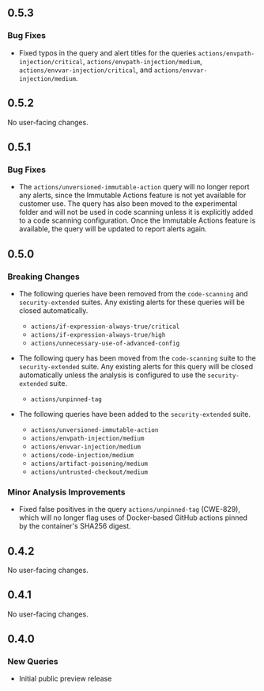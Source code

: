 ## 0.5.3

### Bug Fixes

* Fixed typos in the query and alert titles for the queries
  `actions/envpath-injection/critical`, `actions/envpath-injection/medium`,
  `actions/envvar-injection/critical`, and `actions/envvar-injection/medium`.

## 0.5.2

No user-facing changes.

## 0.5.1

### Bug Fixes

* The `actions/unversioned-immutable-action` query will no longer report any alerts, since the
  Immutable Actions feature is not yet available for customer use. The query has also been moved
  to the experimental folder and will not be used in code scanning unless it is explicitly added
  to a code scanning configuration. Once the Immutable Actions feature is available, the query will
  be updated to report alerts again.

## 0.5.0

### Breaking Changes

* The following queries have been removed from the `code-scanning` and `security-extended` suites.
  Any existing alerts for these queries will be closed automatically.
  * `actions/if-expression-always-true/critical`
  * `actions/if-expression-always-true/high`
  * `actions/unnecessary-use-of-advanced-config`
  
* The following query has been moved from the `code-scanning` suite to the `security-extended`
  suite. Any existing alerts for this query will be closed automatically unless the analysis is
  configured to use the `security-extended` suite.
  * `actions/unpinned-tag`
* The following queries have been added to the `security-extended` suite.
  * `actions/unversioned-immutable-action`
  * `actions/envpath-injection/medium`
  * `actions/envvar-injection/medium`
  * `actions/code-injection/medium`
  * `actions/artifact-poisoning/medium`
  * `actions/untrusted-checkout/medium`

### Minor Analysis Improvements

* Fixed false positives in the query `actions/unpinned-tag` (CWE-829), which will no longer flag uses of Docker-based GitHub actions pinned by the container's SHA256 digest.

## 0.4.2

No user-facing changes.

## 0.4.1

No user-facing changes.

## 0.4.0

### New Queries

* Initial public preview release
